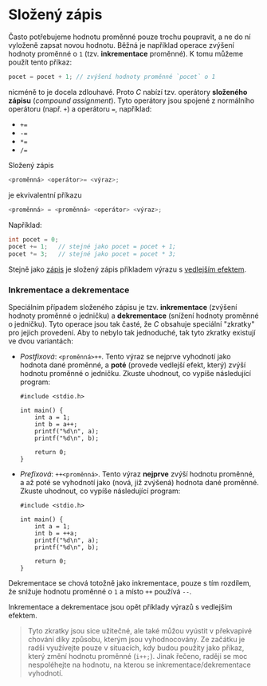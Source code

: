 # Složený zápis
Často potřebujeme hodnotu proměnné pouze trochu poupravit, a ne do ní vyloženě zapsat novou hodnotu.
Běžná je například operace zvýšení hodnoty proměnné o `1` (tzv. **inkrementace** proměnné).
K tomu můžeme použít tento příkaz:
```c
pocet = pocet + 1; // zvýšení hodnoty proměnné `pocet` o 1
```
nicméně to je docela zdlouhavé. Proto *C* nabízí tzv. operátory **složeného zápisu** (*compound
assignment*). Tyto operátory jsou spojené z normálního operátoru (např. `+`) a operátoru `=`, například:

- `+=`
- `-=`
- `*=`
- `/=`

Složený zápis
```c
<proměnná> <operátor>= <výraz>;
```
je ekvivalentní příkazu
```c
<proměnná> = <proměnná> <operátor> <výraz>;
```

Například:
```c
int pocet = 0;
pocet += 1;   // stejné jako pocet = pocet + 1;
pocet *= 3;   // stejné jako pocet = pocet * 3; 
```

Stejně jako [zápis](promenne.md#zápis) je složený zápis příkladem výrazu s
[vedlejším efektem](../prikazy_vyrazy.md#vedlejší-efekty).

### Inkrementace a dekrementace
Speciálním případem složeného zápisu je tzv. **inkrementace** (zvýšení hodnoty proměnné o jedničku)
a **dekrementace** (snížení hodnoty proměnné o jedničku). Tyto operace jsou tak časté, že *C* obsahuje
speciální "zkratky" pro jejich provedení. Aby to nebylo tak jednoduché, tak tyto zkratky
existují ve dvou variantách:
- *Postfixová*: `<proměnná>++`. Tento výraz se nejprve vyhodnotí jako hodnota dané proměnné, a
  **poté** (provede vedlejší efekt, který) zvýší hodnotu proměnné o jedničku. Zkuste uhodnout, co vypíše následující program:
    ```c,editable,mainbody
    #include <stdio.h>

    int main() {
        int a = 1;
        int b = a++;
        printf("%d\n", a);
        printf("%d\n", b);
    
        return 0;
    }
    ```
- *Prefixová*: `++<proměnná>`. Tento výraz **nejprve** zvýší hodnotu proměnné, a až poté se vyhodnotí
jako (nová, již zvýšená) hodnota dané proměnné. Zkuste uhodnout, co vypíše následující program:
    ```c,editable,mainbody
    #include <stdio.h>
    
    int main() {
        int a = 1;
        int b = ++a;
        printf("%d\n", a);
        printf("%d\n", b);
    
        return 0;
    }
    ```

Dekrementace se chová totožně jako inkrementace, pouze s tím rozdílem, že snižuje hodnotu
proměnné o `1` a místo `++` používá `--`.

Inkrementace a dekrementace jsou opět příklady výrazů s vedlejším efektem.

> Tyto zkratky jsou sice užitečné, ale také můžou vyústit v překvapivé chování díky způsobu, kterým
> jsou vyhodnocovány. Ze začátku je radši využívejte pouze v situacích, kdy budou použity jako příkaz,
> který změní hodnotu proměnné (`i++;`). Jinak řečeno, raději se moc nespoléhejte na hodnotu, na
> kterou se inkrementace/dekrementace vyhodnotí.
